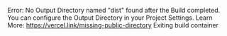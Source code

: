 Error: No Output Directory named "dist" found after the Build completed. You can configure the Output Directory in your Project Settings.
Learn More: https://vercel.link/missing-public-directory
Exiting build container